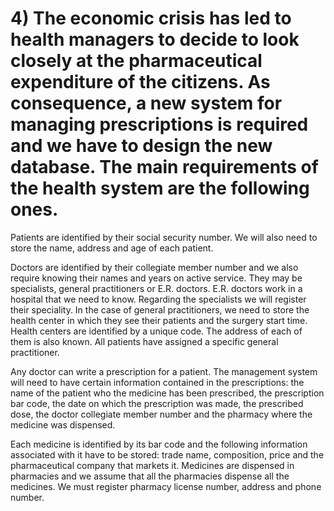 # 4) The economic crisis has led to health managers to decide to look closely at the pharmaceutical expenditure of the citizens. As consequence, a new system for managing prescriptions is required and we have to design the new database. The main requirements of the health system are the following ones.

Patients are identified by their social security number. We will also need to store the name, address and age of each patient.

Doctors are identified by their collegiate member number and we also require knowing their names and years on active service. They may be specialists, general practitioners or E.R. doctors. E.R. doctors work in a hospital that we need to know. Regarding the specialists we will register their speciality. In the case of general practitioners, we need to store the health center in which they see their patients and the surgery start time. Health centers are identified by a unique code. The address of each of them is also known. All patients have assigned a specific general practitioner.

Any doctor can write a prescription for a patient. The management system will need to have certain information contained in the prescriptions: the name of the patient who the medicine has been prescribed, the prescription bar code, the date on which the prescription was made, the prescribed dose, the doctor collegiate member number and the pharmacy where the medicine was dispensed.

Each medicine is identified by its bar code and the following information associated with it have to be stored: trade name, composition, price and the pharmaceutical company that markets it. Medicines are dispensed in pharmacies and we assume that all the pharmacies dispense all the medicines. We must register pharmacy license number, address and phone number. 

